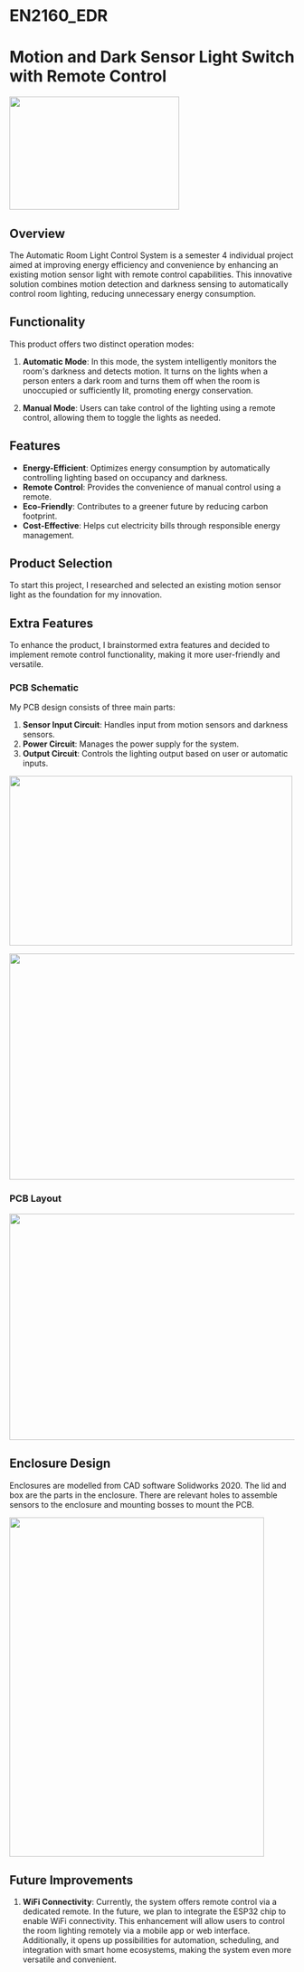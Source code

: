 # EN2160_EDR
# Motion and Dark Sensor Light Switch with Remote Control

<p><img src="https://github.com/Thulani0/EN2160_EDR/assets/129428203/d71b0488-7d1e-407e-8ea5-f431b09fe119.png"  width="300" height="200"></p>
  
## Overview

The Automatic Room Light Control System is a semester 4 individual project aimed at improving energy efficiency and convenience by enhancing an existing motion sensor light with remote control capabilities. This innovative solution combines motion detection and darkness sensing to automatically control room lighting, reducing unnecessary energy consumption.

## Functionality

This product offers two distinct operation modes:

1. **Automatic Mode**: In this mode, the system intelligently monitors the room's darkness and detects motion. It turns on the lights when a person enters a dark room and turns them off when the room is unoccupied or sufficiently lit, promoting energy conservation.

2. **Manual Mode**: Users can take control of the lighting using a remote control, allowing them to toggle the lights as needed.

## Features

- **Energy-Efficient**: Optimizes energy consumption by automatically controlling lighting based on occupancy and darkness.
- **Remote Control**: Provides the convenience of manual control using a remote.
- **Eco-Friendly**: Contributes to a greener future by reducing carbon footprint.
- **Cost-Effective**: Helps cut electricity bills through responsible energy management.

## Product Selection

To start this project, I researched and selected an existing motion sensor light as the foundation for my innovation.

## Extra Features

To enhance the product, I brainstormed extra features and decided to implement remote control functionality, making it more user-friendly and versatile.

### PCB Schematic

My PCB design consists of three main parts:

1. **Sensor Input Circuit**: Handles input from motion sensors and darkness sensors.
2. **Power Circuit**: Manages the power supply for the system.
3. **Output Circuit**: Controls the lighting output based on user or automatic inputs.

<p><img src="https://github.com/Thulani0/EN2160_EDR/assets/129428203/e38adcfc-fbdf-4161-a7b6-df2f2619a2f0.png"  width="500" height="300"></p>

<p><img src="https://github.com/Thulani0/EN2160_EDR/assets/129428203/7aae484b-4132-45c8-98cc-46b96de42819.png"  width="600" height="400"></p>

### PCB Layout

<p><img src="https://github.com/Thulani0/EN2160_EDR/assets/129428203/40dc7dfc-97b0-497c-9517-46b7db26f24a.png"  width="800" height="400"></p>


## Enclosure Design

Enclosures are modelled from CAD software Solidworks 2020. The lid and box are the parts in the enclosure. There are relevant holes to assemble sensors to the enclosure and mounting bosses to mount the PCB.

<p><img src="https://github.com/Thulani0/EN2160_EDR/assets/129428203/0e20932c-7f95-4f71-9bf8-01bbcd6ac9a2.png"  width="450" height="600"></p>

## Future Improvements

1. **WiFi Connectivity**: Currently, the system offers remote control via a dedicated remote. In the future, we plan to integrate the ESP32 chip to enable WiFi connectivity. This enhancement will allow users to control the room lighting remotely via a mobile app or web interface. Additionally, it opens up possibilities for automation, scheduling, and integration with smart home ecosystems, making the system even more versatile and convenient.


